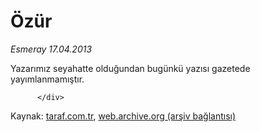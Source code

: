 # Özür

*Esmeray 17.04.2013*

<div class="yazi">Yazarımız seyahatte olduğundan bugünkü yazısı gazetede yayımlanmamıştır.
                                    
          
          
          
          </div>

Kaynak: [taraf.com.tr](http://www.taraf.com.tr/esmeray/makale-ozur-34.htm), [web.archive.org (arşiv bağlantısı)](http://web.archive.org/web/20131107093744/http://www.taraf.com.tr/esmeray/makale-ozur-34.htm)
